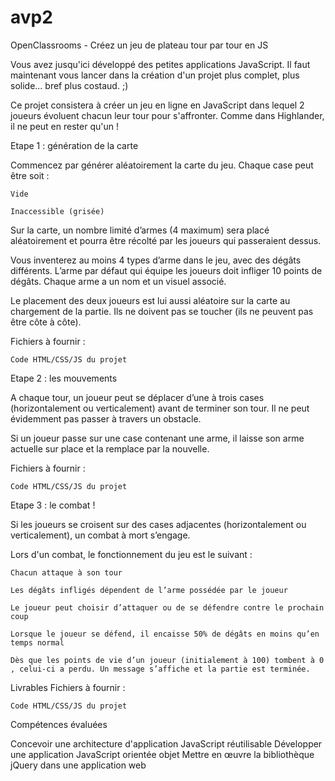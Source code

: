 # avp2

OpenClassrooms - Créez un jeu de plateau tour par tour en JS

Vous avez jusqu'ici développé des petites applications JavaScript. 
Il faut maintenant vous lancer dans la création d'un projet plus complet, plus solide... bref plus costaud. ;)

Ce projet consistera à créer un jeu en ligne en JavaScript dans lequel 2 joueurs 
évoluent chacun leur tour pour s'affronter. Comme dans Highlander, il ne peut en rester qu'un !


Etape 1 : génération de la carte

Commencez par générer aléatoirement la carte du jeu. Chaque case peut être soit :

    Vide

    Inaccessible (grisée)

Sur la carte, un nombre limité d’armes (4 maximum) sera placé aléatoirement et pourra être récolté par les joueurs qui passeraient dessus.

Vous inventerez au moins 4 types d’arme dans le jeu, avec des dégâts différents. L’arme par défaut qui équipe les joueurs doit infliger 10 points de dégâts. Chaque arme a un nom et un visuel associé.

Le placement des deux joueurs est lui aussi aléatoire sur la carte au chargement de la partie. Ils ne doivent pas se toucher (ils ne peuvent pas être côte à côte).

Fichiers à fournir :

    Code HTML/CSS/JS du projet


Etape 2 : les mouvements

A chaque tour, un joueur peut se déplacer d’une à trois cases (horizontalement ou verticalement) avant de terminer son tour. Il ne peut évidemment pas passer à travers un obstacle.

Si un joueur passe sur une case contenant une arme, il laisse son arme actuelle sur place et la remplace par la nouvelle.

Fichiers à fournir :

    Code HTML/CSS/JS du projet


Etape 3 : le combat !

Si les joueurs se croisent sur des cases adjacentes (horizontalement ou verticalement), un combat à mort s’engage.

Lors d'un combat, le fonctionnement du jeu est le suivant :

    Chacun attaque à son tour

    Les dégâts infligés dépendent de l’arme possédée par le joueur

    Le joueur peut choisir d’attaquer ou de se défendre contre le prochain coup

    Lorsque le joueur se défend, il encaisse 50% de dégâts en moins qu’en temps normal

    Dès que les points de vie d’un joueur (initialement à 100) tombent à 0 , celui-ci a perdu. Un message s’affiche et la partie est terminée.



Livrables
Fichiers à fournir :

    Code HTML/CSS/JS du projet


Compétences évaluées

Concevoir une architecture d'application JavaScript réutilisable
Développer une application JavaScript orientée objet
Mettre en œuvre la bibliothèque jQuery dans une application web
